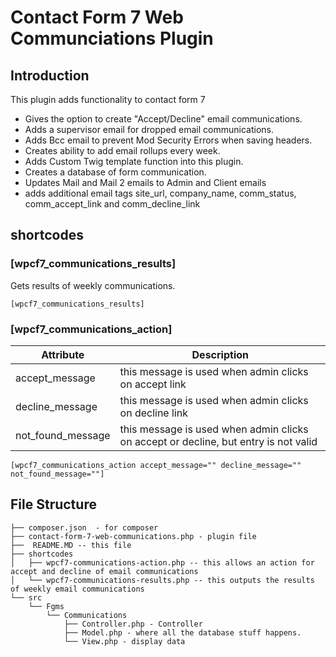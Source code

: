 # Contact Form 7 Web Communciations Plugin

## Introduction

This plugin adds functionality to contact form 7

* Gives the option to create "Accept/Decline" email communications.
* Adds a supervisor email for dropped email communications.
* Adds Bcc email to prevent Mod Security Errors when saving headers.
* Creates ability to add email rollups every week.
* Adds Custom Twig template function into this plugin.
* Creates a database of form communication.
* Updates Mail and Mail 2 emails to Admin and Client emails
* adds additional email tags site_url, company_name, comm_status, comm_accept_link and comm_decline_link

## shortcodes

### [wpcf7_communications_results]

Gets results of weekly communications.
```
[wpcf7_communications_results]
```

### [wpcf7_communications_action]

| Attribute | Description |
| --------- | ----------- |
| accept_message      | this message is used when admin clicks on accept link |
| decline_message     | this message is used when admin clicks on decline link |
| not_found_message   | this message is used when admin clicks on accept or decline, but entry is not valid |

```
[wpcf7_communications_action accept_message="" decline_message="" not_found_message=""]
```

## File Structure

```
├── composer.json  - for composer
├── contact-form-7-web-communications.php - plugin file
├──  README.MD -- this file
├── shortcodes
│   ├── wpcf7-communications-action.php -- this allows an action for accept and decline of email communications
│   └── wpcf7-communications-results.php -- this outputs the results of weekly email communications
└── src
    └── Fgms
        └── Communications
            ├── Controller.php - Controller
            ├── Model.php - where all the database stuff happens.
            └── View.php - display data

```
